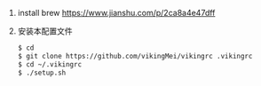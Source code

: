 1. install brew
    https://www.jianshu.com/p/2ca8a4e47dff

2. 安装本配置文件
    ```bash
    $ cd 
    $ git clone https://github.com/vikingMei/vikingrc .vikingrc 
    $ cd ~/.vikingrc
    $ ./setup.sh
    ```
